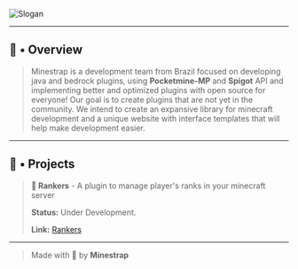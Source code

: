 ![Slogan](https://user-images.githubusercontent.com/119537238/222843433-c92c26ed-0a84-4429-a6fc-e82ebd19d095.png)

---

## 👋 • Overview

> Minestrap is a development team from Brazil focused on developing java and bedrock plugins, using **Pocketmine-MP** and **Spigot** API and implementing better and optimized plugins with open source for everyone! Our goal is to create plugins that are not yet in the community. We intend to create an expansive library for minecraft development and a unique website with interface templates that will help make development easier.

---

## 💼 • Projects

> **🎁 Rankers** - A plugin to manage player's ranks in your minecraft server
> 
> **Status:** Under Development.
> 
> **Link:** [Rankers](https://github.com/Minestrap/Rankers)
> 
---

> Made with 💖 by **Minestrap**
